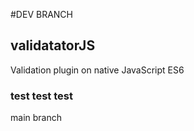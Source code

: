 #DEV BRANCH

## validatatorJS
Validation plugin on native JavaScript ES6
### test test test

main branch